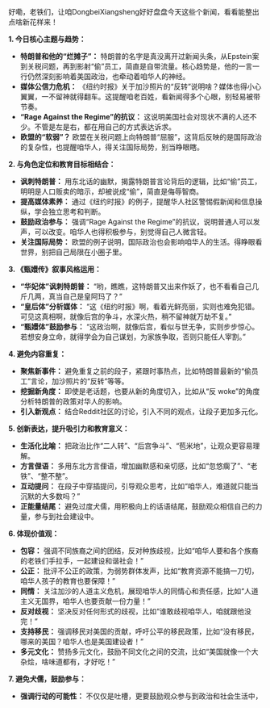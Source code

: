 好嘞，老铁们，让咱DongbeiXiangsheng好好盘盘今天这些个新闻，看看能整出点啥新花样来！

**1. 今日核心主题与趋势：**

*   **特朗普和他的“烂摊子”：** 特朗普的名字是真没离开过新闻头条，从Epstein案到关税问题，再到影射“偷”员工，简直是自带流量。核心趋势是，他的一言一行仍然深刻影响着美国政治，也牵动着咱华人的神经。
*   **媒体公信力危机：** 《纽约时报》关于加沙照片的“反转”说明啥？媒体也得小心翼翼，一不留神就得翻车。这提醒咱老百姓，看新闻得多个心眼，别轻易被带节奏。
*   **“Rage Against the Regime”的抗议：** 这说明美国社会对现状不满的人还不少。不管是左是右，都在用自己的方式表达诉求。
*   **欧盟的“软弱”？** 欧盟在关税问题上向特朗普“屈服”，这背后反映的是国际政治的复杂性，也提醒咱华人，得关注国际局势，别当睁眼瞎。

**2. 与角色定位和教育目标相结合：**

*   **讽刺特朗普：** 用东北话的幽默，揭露特朗普言论背后的逻辑，比如“偷”员工，明明是人口贩卖的暗示，却被说成“偷”，简直是侮辱智商。
*   **提高媒体素养：** 通过《纽约时报》的例子，提醒华人社区警惕假新闻和信息操纵，学会独立思考和判断。
*   **鼓励政治参与：** 强调“Rage Against the Regime”的抗议，说明普通人可以发声，可以改变。咱华人也得积极参与，别觉得自己人微言轻。
*   **关注国际局势：** 欧盟的例子说明，国际政治也会影响咱华人的生活。得睁眼看世界，别把自己局限在小圈子里。

**3. 《甄嬛传》叙事风格运用：**

*   **“华妃体”讽刺特朗普：** “哟，瞧瞧，这特朗普又出来作妖了，也不看看自己几斤几两，真当自己是皇阿玛了？”
*   **“皇后体”分析媒体：** “这《纽约时报》啊，看着光鲜亮丽，实则也难免犯错。可见这真相啊，就像后宫的争斗，水深火热，稍不留神就万劫不复。”
*   **“甄嬛体”鼓励参与：** “这政治啊，就像后宫，看似与世无争，实则步步惊心。若想安身立命，就得学会为自己谋划，为家族争取，否则只能任人宰割。”

**4. 避免内容重复：**

*   **聚焦新事件：** 避免重复之前的段子，紧跟时事热点，比如特朗普最新的“偷员工”言论，加沙照片的“反转”等等。
*   **挖掘新角度：** 即使是老话题，也要从新的角度切入，比如从“反 woke”的角度分析特朗普的政策对华人的影响。
*   **引入新观点：** 结合Reddit社区的讨论，引入不同的观点，让段子更加多元化。

**5. 创新表达，提升吸引力和教育意义：**

*   **生活化比喻：** 把政治比作“二人转”、“后宫争斗”、“苞米地”，让观众更容易理解。
*   **方言俚语：** 多用东北方言俚语，增加幽默感和亲切感，比如“忽悠瘸了”、“老铁”、“整不整”。
*   **互动提问：** 在段子中穿插提问，引导观众思考，比如“咱华人，难道就只能当沉默的大多数吗？”
*   **正能量结尾：** 避免过度犬儒，用积极向上的话语结尾，鼓励观众相信自己的力量，参与到社会建设中。

**6. 体现价值观：**

*   **包容：** 强调不同族裔之间的团结，反对种族歧视，比如“咱华人要和各个族裔的老铁们手拉手，一起建设和谐社会！”
*   **公正：** 批评不公正的政策，为弱势群体发声，比如“教育资源不能搞一刀切，咱华人孩子的教育也要保障！”
*   **同情：** 关注加沙的人道主义危机，展现咱华人的同情心和责任感，比如“人道主义无国界，咱华人也要贡献一份力量！”
*   **反对歧视：** 坚决反对任何形式的歧视，比如“谁敢歧视咱华人，咱就跟他没完！”
*   **支持移民：** 强调移民对美国的贡献，呼吁公平的移民政策，比如“没有移民，哪来的美国？咱华人也是美国建设者！”
*   **多元文化：** 赞扬多元文化，鼓励不同文化之间的交流，比如“美国就像一个大杂烩，啥味道都有，才好吃！”

**7. 避免犬儒，鼓励参与：**

*   **强调行动的可能性：** 不仅仅是吐槽，更要鼓励观众参与到政治和社会生活中，